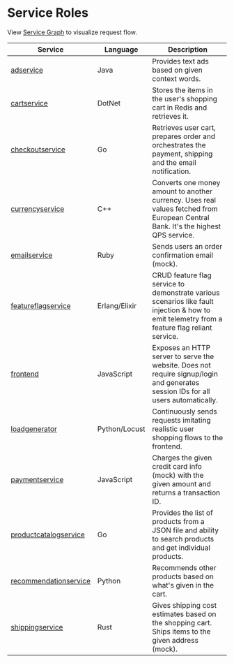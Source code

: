 # Service Roles

View [Service Graph](./v1-graph.md) to visualize request flow.

| Service                                                         | Language        | Description                                                                                                                                  |
|-----------------------------------------------------------------|-----------------|----------------------------------------------------------------------------------------------------------------------------------------------|
| [adservice](../src/adservice/README.md)                         | Java            | Provides text ads based on given context words.                                                                                              |
| [cartservice](../src/cartservice/README.md)                     | DotNet          | Stores the items in the user's shopping cart in Redis and retrieves it.                                                                      |
| [checkoutservice](../src/checkoutservice/README.md)             | Go              | Retrieves user cart, prepares order and orchestrates the payment, shipping and the email notification.                                       |
| [currencyservice](../src/currencyservice/README.md)             | C++             | Converts one money amount to another currency. Uses real values fetched from European Central Bank. It's the highest QPS service.            |
| [emailservice](../src/emailservice/README.md)                   | Ruby            | Sends users an order confirmation email (mock).                                                                                              |
| [featureflagservice](../src/featureflagservice/README.md)       | Erlang/Elixir   | CRUD feature flag service to demonstrate various scenarios like fault injection & how to emit telemetry from a feature flag reliant service. |
| [frontend](../src/frontend/README.md)                           | JavaScript      | Exposes an HTTP server to serve the website. Does not require signup/login and generates session IDs for all users automatically.            |
| [loadgenerator](../src/loadgenerator/README.md)                 | Python/Locust   | Continuously sends requests imitating realistic user shopping flows to the frontend.                                                         |
| [paymentservice](../src/paymentservice/README.md)               | JavaScript      | Charges the given credit card info (mock) with the given amount and returns a transaction ID.                                                |
| [productcatalogservice](../src/productcatalogservice/README.md) | Go              | Provides the list of products from a JSON file and ability to search products and get individual products.                                   |
| [recommendationservice](../src/recommendationservice/README.md) | Python          | Recommends other products based on what's given in the cart.                                                                                 |
| [shippingservice](../src/shippingservice/README.md)             | Rust            | Gives shipping cost estimates based on the shopping cart. Ships items to the given address (mock).                                           |
